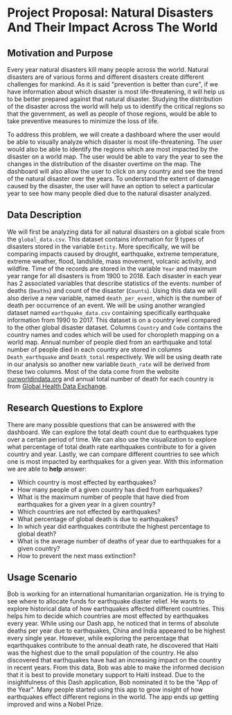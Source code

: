 # Project Proposal: Natural Disasters And Their Impact Across The World

## Motivation and Purpose

Every year natural disasters kill many people across the world. Natural disasters are of various forms and different disasters create different challenges for mankind. As it is said "prevention is better than cure", if we have information about which disaster is most life-threatening, it will help us to be better prepared against that natural disaster. Studying the distribution of the disaster across the world will help us to identify the critical regions so that the government, as well as people of those regions, would be able to take preventive measures to minimize the loss of life.

To address this problem, we will create a dashboard where the user would be able to visually analyze which disaster is most life-threatening. The user would also be able to identify the regions which are most impacted by the disaster on a world map. The user would be able to vary the year to see the changes in the distribution of the disaster overtime on the map. The dashboard will also allow the user to click on any country and see the trend of the natural disaster over the years. To understand the extent of damage caused by the disaster, the user will have an option to select a particular year to see how many people died due to the natural disaster analyzed. 

## Data Description

We will first be analyzing data for all natural disasters on a global scale from the `global_data.csv`. This dataset contains information for 9 types of disasters stored in the variable `Entity`. More specifically, we will be comparing impacts caused by drought, earthquake, extreme temperature, extreme weather, flood, landslide, mass movement, volcanic activity, and wildfire. Time of the records are stored in the variable `Year` and maximum year range for all disasters is from 1900 to 2018. Each disaster in each year has 2 associated variables that describe statistics of the events: number of deaths (`Deaths`) and count of the disaster (`Counts`). Using this data we will also derive a new variable, named `death_per_event`, which is the number of death per occurrence of an event. We will be using another wrangled dataset named `earthquake_data.csv` containing specifically earthquake information from 1990 to 2017. This dataset is on a country level compared to the other global disaster dataset. Columns `Country` and `Code` contains the country names and codes which will be used for choropleth mapping on a world map. Annual number of people died from an earthquake and total number of people died in each country are stored in columns `Death_earthquake` and `Death_total` respectively. We will be using death rate in our analysis so another new variable `Death_rate` will be derived from these two columns. Most of the data come from the website [ourworldindata.org](https://ourworldindata.org/) and annual total number of death for each country is from [Global Health Data Exchange](http://ghdx.healthdata.org/).

## Research Questions to Explore

There are many possible questions that can be answered with the dashboard. We can explore the total death count due to earthquakes type over a certain period of time. We can also use the visualization to explore what percentage of total death rate earthquakes contribute to for a given country and year. Lastly, we can compare different countries to see which one is most impacted by earthquakes for a given year. With this information we are able to **help** answer:

- Which country is most effected by earthquakes?
- How many people of a given country has died from earhquakes?
- What is the maximum number of people that have died from earthquakes for a given year in a given country?
- Which countries are not effected by earthquakes?
- What percentage of global death is due to earthquakes?
- In which year did earthquakes contribute the highest percentage to global death?
- What is the average number of deaths of year due to earthquakes for a given country?
- How to prevent the next mass extinction?

## Usage Scenario

Bob is working for an international humanitarian organization. He is trying to see where to allocate funds for earthquake diaster relief. He wants to explore historical data of how earthquakes affected different countries. This helps him to decide which countries are most effected by earthquakes every year. While using our Dash app, he noticed that in terms of absolute deaths per year due to earthquakes, China and India appeared to be highest every single year. However, while exploring the percentage that eqarthquakes contribute to the annual death rate, he discovered that Haiti was the highest due to the small population of the country. He also discovered that earthquakes have had an increasing impact on the country in recent years. From this data, Bob was able to make the informed decision that it is best to provide monetary support to Haiti instead. Due to the insightfulness of this Dash application, Bob nominated it to be the "App of the Year". Many people started using this app to grow insight of how earthquakes effect different regions in the world. The app ends up getting improved and wins a Nobel Prize.

